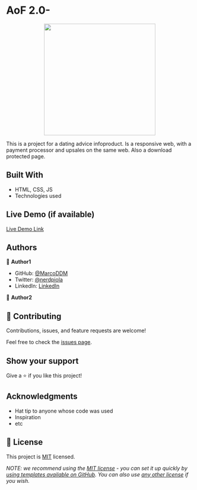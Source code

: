 # AoF 2.0- 

<p align="center">
  <img width="300" height="300" src="https://user-images.githubusercontent.com/43345162/211918401-a6cdae06-17b4-475e-9feb-14e5f0a3f754.png">
</p>

This is a project for a dating advice infoproduct. Is a responsive web, with a payment processor and upsales on the same web. Also a download protected page.

## Built With

- HTML, CSS, JS
- Technologies used

## Live Demo (if available)

[Live Demo Link](https://livedemo.com)


## Authors

👤 **Author1**

- GitHub: [@MarcoDDM](https://github.com/MarcoDDM)
- Twitter: [@nerdpiola](https://twitter.com/nerdpiola)
- LinkedIn: [LinkedIn](https://linkedin.com/in/marcoalmadaar)

👤 **Author2**


## 🤝 Contributing

Contributions, issues, and feature requests are welcome!

Feel free to check the [issues page](../../issues/).

## Show your support

Give a ⭐️ if you like this project!

## Acknowledgments

- Hat tip to anyone whose code was used
- Inspiration
- etc

## 📝 License

This project is [MIT](./LICENSE) licensed.

_NOTE: we recommend using the [MIT license](https://choosealicense.com/licenses/mit/) - you can set it up quickly by [using templates available on GitHub](https://docs.github.com/en/communities/setting-up-your-project-for-healthy-contributions/adding-a-license-to-a-repository). You can also use [any other license](https://choosealicense.com/licenses/) if you wish._
